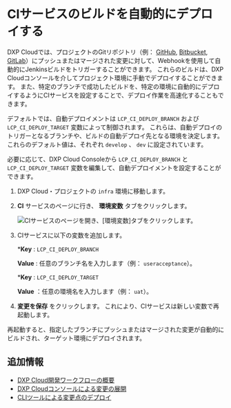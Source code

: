 # CIサービスのビルドを自動的にデプロイする

DXP Cloudでは、プロジェクトのGitリポジトリ（例： [GitHub](../getting-started/configuring-your-github-repository.md#integrating-with-the-jenkins-service), [Bitbucket](../getting-started/configuring-your-bitbucket-repository.md#connecting-bitbucket-to-your-jenkins-service), [GitLab](../getting-started/configuring-your-gitlab-repository.md#connecting-gitlab-to-your-jenkins-service)）にプッシュまたはマージされた変更に対して、Webhookを使用して自動的にJenkinsビルドをトリガーすることができます。 これらのビルドは、DXP Cloudコンソールを介してプロジェクト環境に手動でデプロイすることができます。 また、特定のブランチで成功したビルドを、特定の環境に自動的にデプロイするようにCIサービスを設定することで、デプロイ作業を高速化することもできます。

デフォルトでは、自動デプロイメントは `LCP_CI_DEPLOY_BRANCH` および `LCP_CI_DEPLOY_TARGET` 変数によって制御されます。 これらは、自動デプロイのトリガーとなるブランチや、ビルドの自動デプロイ先となる環境を決定します。 これらのデフォルト値は、それぞれ `develop` 、 `dev` に設定されています。

必要に応じて、DXP Cloud Consoleから `LCP_CI_DEPLOY_BRANCH` と `LCP_CI_DEPLOY_TARGET` 変数を編集して、自動デプロイメントを設定することができます。

1. DXP Cloud・プロジェクトの `infra` 環境に移動します。

1. **CI** サービスのページに行き、 **環境変数** タブをクリックします。

   ![CIサービスのページを開き、[環境変数]タブをクリックします。](./automatically-deploying-ci-service-builds/images/01.png)

1. CIサービスに以下の変数を追加します。

   ***Key** : `LCP_CI_DEPLOY_BRANCH`

      **Value** : 任意のブランチ名を入力します（例： `useracceptance`）。

   ***Key** : `LCP_CI_DEPLOY_TARGET`

      **Value** ：任意の環境名を入力します（例： `uat`）。

1. **変更を保存** をクリックします。 これにより、CIサービスは新しい変数で再起動します。

再起動すると、指定したブランチにプッシュまたはマージされた変更が自動的にビルドされ、ターゲット環境にデプロイされます。

## 追加情報

* [DXP Cloud開発ワークフローの概要](./overview-of-the-dxp-cloud-deployment-workflow.md)
* [DXP Cloudコンソールによる変更の展開](./deploying-changes-via-the-dxp-cloud-console.md)
* [CLIツールによる変更点のデプロイ](./deploying-changes-via-the-cli-tool.md)
